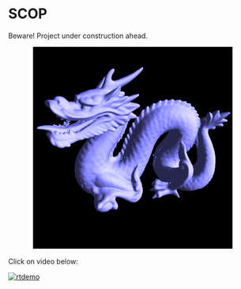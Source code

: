 # SCOP


Beware! Project under construction ahead.



<p align="center">
  <img width="80%" src="https://github.com/tpokalch/SCOP/blob/master/screens/Screen%20Shot%202020-04-21%20at%205.44.09%20PM.png">
</p>

Click on video below:


[![rtdemo](https://i.imgur.com/CDjvOov.png)](https://www.youtube.com/watch?v=FYVlCNLyz_Y&feature=youtu.be)
